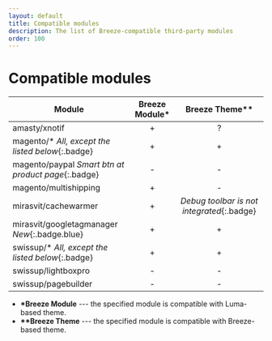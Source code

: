 ```yaml
---
layout: default
title: Compatible modules
description: The list of Breeze-compatible third-party modules
order: 100
---
```


# Compatible modules

Module                                              | Breeze Module*    | Breeze Theme**
----------------------------------------------------|:-----------------:|:------------:
amasty/xnotif                                       | +                 | ?
magento/\* *All, except the listed below*{:.badge}  | +                 | +
magento/paypal *Smart btn at product page*{:.badge} | -                 | -
magento/multishipping                               | +                 | -
mirasvit/cachewarmer                                | +                 | *Debug toolbar is not integrated*{:.badge}
mirasvit/googletagmanager *New*{:.badge.blue}       | +                 | +
swissup/\* *All, except the listed below*{:.badge}  | +                 | +
swissup/lightboxpro                                 | -                 | -
swissup/pagebuilder                                 | -                 | -

 -  **\*Breeze Module** --- the specified module is compatible with Luma-based theme.
 -  **\*\*Breeze Theme** --- the specified module is compatible with Breeze-based theme.
